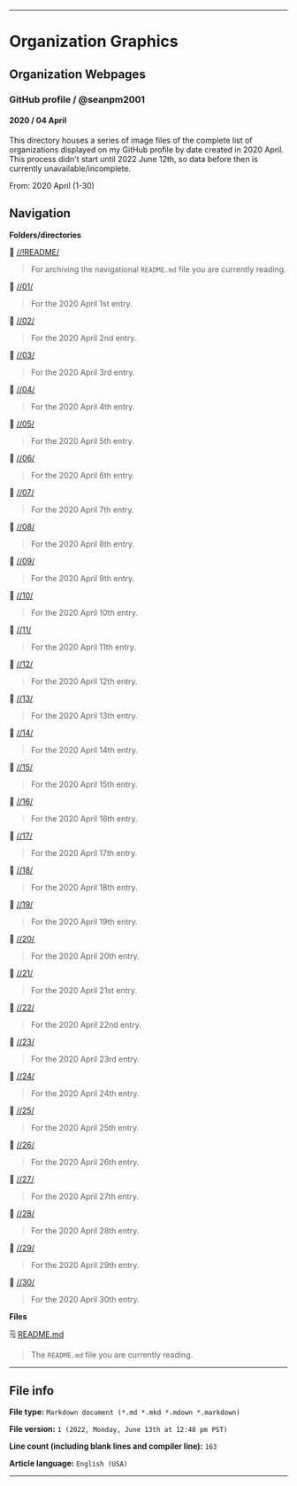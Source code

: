 
***

# Organization Graphics

## Organization Webpages

### GitHub profile / @seanpm2001

#### 2020 / 04 April

This directory houses a series of image files of the complete list of organizations displayed on my GitHub profile by date created in 2020 April. This process didn't start until 2022 June 12th, so data before then is currently unavailable/incomplete.

From: 2020 April (1-30)

## Navigation

**Folders/directories**

📁 [//!README/](/OrganizationGraphics/Organization_webpages/GitHub_Profile/@seanpm2001/2020/04_April/!README/)

> For archiving the navigational `README.md` file you are currently reading.

📁 [//01/](/OrganizationGraphics/Organization_webpages/GitHub_Profile/@seanpm2001/2020/04_April/01/)

> For the 2020 April 1st entry.

📁 [//02/](/OrganizationGraphics/Organization_webpages/GitHub_Profile/@seanpm2001/2020/04_April/02/)

> For the 2020 April 2nd entry.

📁 [//03/](/OrganizationGraphics/Organization_webpages/GitHub_Profile/@seanpm2001/2020/04_April/03/)

> For the 2020 April 3rd entry.

📁 [//04/](/OrganizationGraphics/Organization_webpages/GitHub_Profile/@seanpm2001/2020/04_April/04/)

> For the 2020 April 4th entry.

📁 [//05/](/OrganizationGraphics/Organization_webpages/GitHub_Profile/@seanpm2001/2020/04_April/05/)

> For the 2020 April 5th entry.

📁 [//06/](/OrganizationGraphics/Organization_webpages/GitHub_Profile/@seanpm2001/2020/04_April/06/)

> For the 2020 April 6th entry.

📁 [//07/](/OrganizationGraphics/Organization_webpages/GitHub_Profile/@seanpm2001/2020/04_April/07/)

> For the 2020 April 7th entry.

📁 [//08/](/OrganizationGraphics/Organization_webpages/GitHub_Profile/@seanpm2001/2020/04_April/08/)

> For the 2020 April 8th entry.

📁 [//09/](/OrganizationGraphics/Organization_webpages/GitHub_Profile/@seanpm2001/2020/04_April/09/)

> For the 2020 April 9th entry.

📁 [//10/](/OrganizationGraphics/Organization_webpages/GitHub_Profile/@seanpm2001/2020/04_April/10/)

> For the 2020 April 10th entry.

📁 [//11/](/OrganizationGraphics/Organization_webpages/GitHub_Profile/@seanpm2001/2020/04_April/11/)

> For the 2020 April 11th entry.

📁 [//12/](/OrganizationGraphics/Organization_webpages/GitHub_Profile/@seanpm2001/2020/04_April/12/)

> For the 2020 April 12th entry.

📁 [//13/](/OrganizationGraphics/Organization_webpages/GitHub_Profile/@seanpm2001/2020/04_April/13/)

> For the 2020 April 13th entry.

📁 [//14/](/OrganizationGraphics/Organization_webpages/GitHub_Profile/@seanpm2001/2020/04_April/14/)

> For the 2020 April 14th entry.

📁 [//15/](/OrganizationGraphics/Organization_webpages/GitHub_Profile/@seanpm2001/2020/04_April/15/)

> For the 2020 April 15th entry.

📁 [//16/](/OrganizationGraphics/Organization_webpages/GitHub_Profile/@seanpm2001/2020/04_April/16/)

> For the 2020 April 16th entry.

📁 [//17/](/OrganizationGraphics/Organization_webpages/GitHub_Profile/@seanpm2001/2020/04_April/17/)

> For the 2020 April 17th entry.

📁 [//18/](/OrganizationGraphics/Organization_webpages/GitHub_Profile/@seanpm2001/2020/04_April/18/)

> For the 2020 April 18th entry.

📁 [//19/](/OrganizationGraphics/Organization_webpages/GitHub_Profile/@seanpm2001/2020/04_April/19/)

> For the 2020 April 19th entry.

📁 [//20/](/OrganizationGraphics/Organization_webpages/GitHub_Profile/@seanpm2001/2020/04_April/20/)

> For the 2020 April 20th entry.

📁 [//21/](/OrganizationGraphics/Organization_webpages/GitHub_Profile/@seanpm2001/2020/04_April/21/)

> For the 2020 April 21st entry.

📁 [//22/](/OrganizationGraphics/Organization_webpages/GitHub_Profile/@seanpm2001/2020/04_April/22/)

> For the 2020 April 22nd entry.

📁 [//23/](/OrganizationGraphics/Organization_webpages/GitHub_Profile/@seanpm2001/2020/04_April/23/)

> For the 2020 April 23rd entry.

📁 [//24/](/OrganizationGraphics/Organization_webpages/GitHub_Profile/@seanpm2001/2020/04_April/24/)

> For the 2020 April 24th entry.

📁 [//25/](/OrganizationGraphics/Organization_webpages/GitHub_Profile/@seanpm2001/2020/04_April/25/)

> For the 2020 April 25th entry.

📁 [//26/](/OrganizationGraphics/Organization_webpages/GitHub_Profile/@seanpm2001/2020/04_April/26/)

> For the 2020 April 26th entry.

📁 [//27/](/OrganizationGraphics/Organization_webpages/GitHub_Profile/@seanpm2001/2020/04_April/27/)

> For the 2020 April 27th entry.

📁 [//28/](/OrganizationGraphics/Organization_webpages/GitHub_Profile/@seanpm2001/2020/04_April/28/)

> For the 2020 April 28th entry.

📁 [//29/](/OrganizationGraphics/Organization_webpages/GitHub_Profile/@seanpm2001/2020/04_April/29/)

> For the 2020 April 29th entry.

📁 [//30/](/OrganizationGraphics/Organization_webpages/GitHub_Profile/@seanpm2001/2020/04_April/30/)

> For the 2020 April 30th entry.

**Files**

🗒️ [README.md](/OrganizationGraphics/Organization_webpages/GitHub_Profile/@seanpm2001/2020/04_April/README.md)

> The `README.md` file you are currently reading.

***

## File info

**File type:** `Markdown document (*.md *.mkd *.mdown *.markdown)`

**File version:** `1 (2022, Monday, June 13th at 12:48 pm PST)`

**Line count (including blank lines and compiler line):** `163`

**Article language:** `English (USA)`

***
